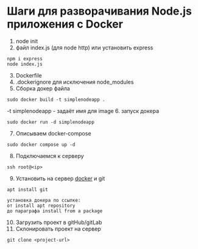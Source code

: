 # Шаги для разворачивания Node.js приложения с Docker

1. node init
2. файл index.js (для node http)
   или установить express
```
npm i express
node index.js
```

3. Dockerfile
4. .dockerignore для исключения node_modules
5. Сборка докер файла 
```
sudo docker build -t simplenodeapp .
```
-t simplenodeapp - задаёт имя для image
6. запуск докера
```
sudo docker run -d simplenodeapp 
```
7. Описываем docker-compose
```
sudo docker compose up -d
```
8. Подключаемся к серверу
```
ssh root@<ip>
```
9. Установить на сервер [docker](https://docs.docker.com/engine/install/ubuntu) и git
```
apt install git

установка докера по ссылке:
от install apt repository 
до параграфа install from a package
```
10. Загрузить проект в gitHub/gitLab
11. Склонировать проект на сервер
```
git clone <project-url>
```